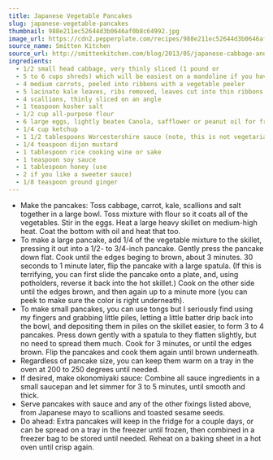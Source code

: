 ```yaml
---
title: Japanese Vegetable Pancakes
slug: japanese-vegetable-pancakes
thumbnail: 988e211ec52644d3b0646af0b8c64992.jpg
image_url: https://cdn2.pepperplate.com/recipes/988e211ec52644d3b0646af0b8c64992.jpg
source_name: Smitten Kitchen
source_url: http://smittenkitchen.com/blog/2013/05/japanese-cabbage-and-vegetable-pancakes/
ingredients:
  - 1/2 small head cabbage, very thinly sliced (1 pound or
  - 5 to 6 cups shreds) which will be easiest on a mandoline if you have one
  - 4 medium carrots, peeled into ribbons with a vegetable peeler
  - 5 lacinato kale leaves, ribs removed, leaves cut into thin ribbons
  - 4 scallions, thinly sliced on an angle
  - 1 teaspoon kosher salt
  - 1/2 cup all-purpose flour
  - 6 large eggs, lightly beaten Canola, safflower or peanut oil for frying
  - 1/4 cup ketchup
  - 1 1/2 tablespoons Worcestershire sauce (note, this is not vegetarian)
  - 1/4 teaspoon dijon mustard
  - 1 tablespoon rice cooking wine or sake
  - 1 teaspoon soy sauce
  - 1 tablespoon honey (use
  - 2 if you like a sweeter sauce)
  - 1/8 teaspoon ground ginger
---
```


* Make the pancakes: Toss cabbage, carrot, kale, scallions and salt together in a large bowl. Toss mixture with flour so it coats all of the vegetables. Stir in the eggs. Heat a large heavy skillet on medium-high heat. Coat the bottom with oil and heat that too.
* To make a large pancake, add 1/4 of the vegetable mixture to the skillet, pressing it out into a 1/2- to 3/4-inch pancake. Gently press the pancake down flat. Cook until the edges beging to brown, about 3 minutes. 30 seconds to 1 minute later, flip the pancake with a large spatula. (If this is terrifying, you can first slide the pancake onto a plate, and, using potholders, reverse it back into the hot skillet.) Cook on the other side until the edges brown, and then again up to a minute more (you can peek to make sure the color is right underneath).
* To make small pancakes, you can use tongs but I seriously find using my fingers and grabbing little piles, letting a little batter drip back into the bowl, and depositing them in piles on the skillet easier, to form 3 to 4 pancakes. Press down gently with a spatula to they flatten slightly, but no need to spread them much. Cook for 3 minutes, or until the edges brown. Flip the pancakes and cook them again until brown underneath.
* Regardless of pancake size, you can keep them warm on a tray in the oven at 200 to 250 degrees until needed.
* If desired, make okonomiyaki sauce: Combine all sauce ingredients in a small saucepan and let simmer for 3 to 5 minutes, until smooth and thick.
* Serve pancakes with sauce and any of the other fixings listed above, from Japanese mayo to scallions and toasted sesame seeds.
* Do ahead: Extra pancakes will keep in the fridge for a couple days, or can be spread on a tray in the freezer until frozen, then combined in a freezer bag to be stored until needed. Reheat on a baking sheet in a hot oven until crisp again.
